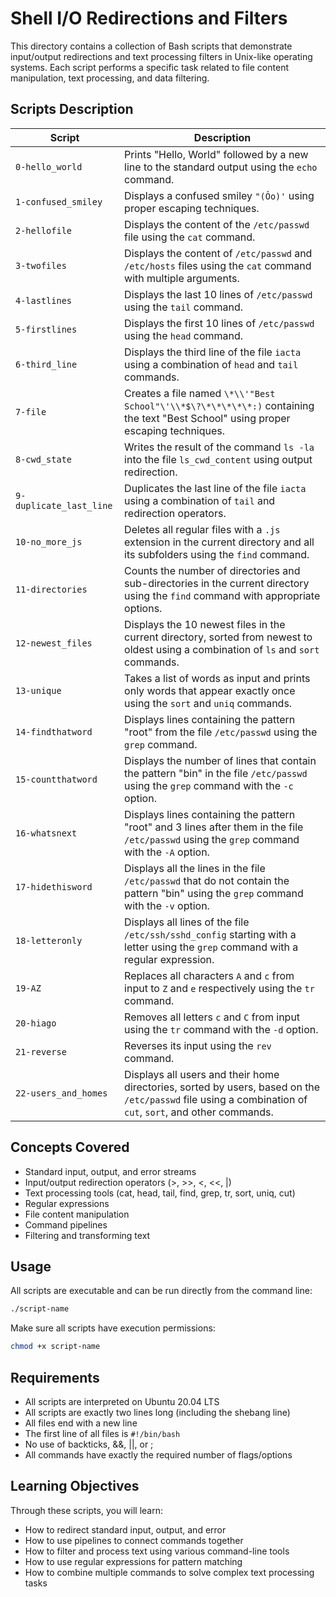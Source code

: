 # Shell I/O Redirections and Filters

This directory contains a collection of Bash scripts that demonstrate input/output redirections and text processing filters in Unix-like operating systems. Each script performs a specific task related to file content manipulation, text processing, and data filtering.

## Scripts Description

| Script | Description |
|--------|-------------|
| `0-hello_world` | Prints "Hello, World" followed by a new line to the standard output using the `echo` command. |
| `1-confused_smiley` | Displays a confused smiley `"(Ôo)'` using proper escaping techniques. |
| `2-hellofile` | Displays the content of the `/etc/passwd` file using the `cat` command. |
| `3-twofiles` | Displays the content of `/etc/passwd` and `/etc/hosts` files using the `cat` command with multiple arguments. |
| `4-lastlines` | Displays the last 10 lines of `/etc/passwd` using the `tail` command. |
| `5-firstlines` | Displays the first 10 lines of `/etc/passwd` using the `head` command. |
| `6-third_line` | Displays the third line of the file `iacta` using a combination of `head` and `tail` commands. |
| `7-file` | Creates a file named `\*\\'"Best School"\'\\*$\?\*\*\*\*\*:)` containing the text "Best School" using proper escaping techniques. |
| `8-cwd_state` | Writes the result of the command `ls -la` into the file `ls_cwd_content` using output redirection. |
| `9-duplicate_last_line` | Duplicates the last line of the file `iacta` using a combination of `tail` and redirection operators. |
| `10-no_more_js` | Deletes all regular files with a `.js` extension in the current directory and all its subfolders using the `find` command. |
| `11-directories` | Counts the number of directories and sub-directories in the current directory using the `find` command with appropriate options. |
| `12-newest_files` | Displays the 10 newest files in the current directory, sorted from newest to oldest using a combination of `ls` and `sort` commands. |
| `13-unique` | Takes a list of words as input and prints only words that appear exactly once using the `sort` and `uniq` commands. |
| `14-findthatword` | Displays lines containing the pattern "root" from the file `/etc/passwd` using the `grep` command. |
| `15-countthatword` | Displays the number of lines that contain the pattern "bin" in the file `/etc/passwd` using the `grep` command with the `-c` option. |
| `16-whatsnext` | Displays lines containing the pattern "root" and 3 lines after them in the file `/etc/passwd` using the `grep` command with the `-A` option. |
| `17-hidethisword` | Displays all the lines in the file `/etc/passwd` that do not contain the pattern "bin" using the `grep` command with the `-v` option. |
| `18-letteronly` | Displays all lines of the file `/etc/ssh/sshd_config` starting with a letter using the `grep` command with a regular expression. |
| `19-AZ` | Replaces all characters `A` and `c` from input to `Z` and `e` respectively using the `tr` command. |
| `20-hiago` | Removes all letters `c` and `C` from input using the `tr` command with the `-d` option. |
| `21-reverse` | Reverses its input using the `rev` command. |
| `22-users_and_homes` | Displays all users and their home directories, sorted by users, based on the `/etc/passwd` file using a combination of `cut`, `sort`, and other commands. |

## Concepts Covered

- Standard input, output, and error streams
- Input/output redirection operators (>, >>, <, <<, |)
- Text processing tools (cat, head, tail, find, grep, tr, sort, uniq, cut)
- Regular expressions
- File content manipulation
- Command pipelines
- Filtering and transforming text

## Usage

All scripts are executable and can be run directly from the command line:

```bash
./script-name
```

Make sure all scripts have execution permissions:

```bash
chmod +x script-name
```

## Requirements

- All scripts are interpreted on Ubuntu 20.04 LTS
- All scripts are exactly two lines long (including the shebang line)
- All files end with a new line
- The first line of all files is `#!/bin/bash`
- No use of backticks, &&, ||, or ;
- All commands have exactly the required number of flags/options

## Learning Objectives

Through these scripts, you will learn:

- How to redirect standard input, output, and error
- How to use pipelines to connect commands together
- How to filter and process text using various command-line tools
- How to use regular expressions for pattern matching
- How to combine multiple commands to solve complex text processing tasks